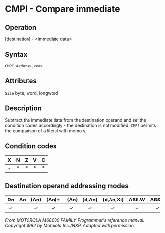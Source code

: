 # CMPI - Compare immediate

## Operation
[destination] - \<immediate data\>

## Syntax
```assembly
CMPI #<data>,<ea>
```

## Attributes
`Size` byte, word, longword

## Description
Subtract the immediate data from the destination operand and set the condition codes accordingly - the destination is not modified. `CMPI` permits the comparison of a literal with memory.

## Condition codes
| X | N | Z | V | C |
|:-:|:-:|:-:|:-:|:-:|
|-|*|*|*|*|

## Destination operand addressing modes
|Dn|An|(An)|(An)+|&#x2011;(An)|(d,An)|(d,An,Xi)|ABS.W|ABS.L|(d,PC)|(d,PC,Xn)|imm|
|:-:|:-:|:-:|:-:|:-:|:-:|:-:|:-:|:-:|:-:|:-:|:-:|
|✓||✓|✓|✓|✓|✓|✓|✓|✓|✓||

*From MOTOROLA M68000 FAMILY Programmer's reference manual. Copyright 1992 by Motorola Inc./NXP. Adapted with permission.*
